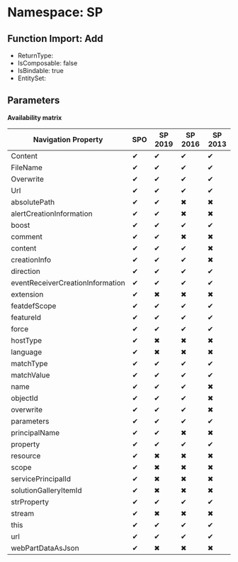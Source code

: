 # Namespace: SP

## Function Import: Add

- ReturnType: 
- IsComposable: false
- IsBindable: true
- EntitySet: 

## Parameters

**Availability matrix**

Navigation Property | SPO | SP 2019 | SP 2016 | SP 2013
----------|-----|---------|---------|--------
Content | ✔ | ✔ | ✔ | ✔
FileName | ✔ | ✔ | ✔ | ✔
Overwrite | ✔ | ✔ | ✔ | ✔
Url | ✔ | ✔ | ✔ | ✔
absolutePath | ✔ | ✔ | ✖ | ✖
alertCreationInformation | ✔ | ✔ | ✖ | ✖
boost | ✔ | ✔ | ✔ | ✔
comment | ✔ | ✔ | ✖ | ✖
content | ✔ | ✔ | ✔ | ✖
creationInfo | ✔ | ✔ | ✔ | ✖
direction | ✔ | ✔ | ✔ | ✔
eventReceiverCreationInformation | ✔ | ✔ | ✔ | ✔
extension | ✔ | ✖ | ✖ | ✖
featdefScope | ✔ | ✔ | ✔ | ✔
featureId | ✔ | ✔ | ✔ | ✔
force | ✔ | ✔ | ✔ | ✔
hostType | ✔ | ✖ | ✖ | ✖
language | ✔ | ✖ | ✖ | ✖
matchType | ✔ | ✔ | ✔ | ✔
matchValue | ✔ | ✔ | ✔ | ✔
name | ✔ | ✔ | ✔ | ✖
objectId | ✔ | ✔ | ✔ | ✖
overwrite | ✔ | ✔ | ✔ | ✖
parameters | ✔ | ✔ | ✔ | ✔
principalName | ✔ | ✔ | ✖ | ✖
property | ✔ | ✔ | ✔ | ✔
resource | ✔ | ✖ | ✖ | ✖
scope | ✔ | ✖ | ✖ | ✖
servicePrincipalId | ✔ | ✖ | ✖ | ✖
solutionGalleryItemId | ✔ | ✖ | ✖ | ✖
strProperty | ✔ | ✔ | ✔ | ✔
stream | ✔ | ✖ | ✖ | ✖
this | ✔ | ✔ | ✔ | ✔
url | ✔ | ✔ | ✔ | ✔
webPartDataAsJson | ✔ | ✖ | ✖ | ✖
